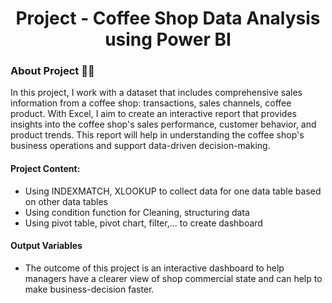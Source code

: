 <h1 align="center">Project - Coffee Shop Data Analysis using Power BI</h1>

### About Project 👨‍💻
In this project, I work with a dataset that includes comprehensive sales information from a coffee shop: transactions, sales channels, coffee product. With Excel, I aim to create an interactive report that provides insights into the coffee shop's sales performance, customer behavior, and product trends. This report will help in understanding the coffee shop's business operations and support data-driven decision-making.

#### Project Content:
- Using INDEXMATCH, XLOOKUP to collect data for one data table based on other data tables
- Using condition function for Cleaning, structuring data
- Using pivot table, pivot chart, filter,... to create dashboard
#### Output Variables
- The outcome of this project is an interactive dashboard to help managers have a clearer view of shop commercial state and can help to make business-decision faster.
